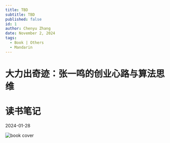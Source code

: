```yaml
---
title: TBD
subtitle: TBD
published: false
id: 1
author: Chenyu Zhang
date: November 2, 2024
tags:
  - Book | Others
  - Mandarin
---
```


# 大力出奇迹：张一鸣的创业心路与算法思维

# 读书笔记

2024-01-28

![book cover](https://chenyuzhang-com-assets.s3.amazonaws.com/dalichuqiji-book.jpeg "book cover")
